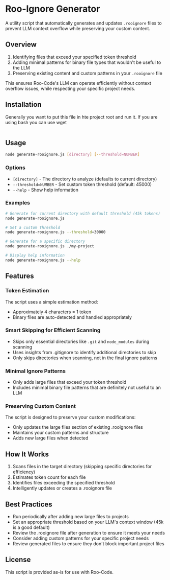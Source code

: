 # Roo-Ignore Generator

A utility script that automatically generates and updates `.rooignore` files to prevent LLM context overflow while preserving your custom content.

## Overview

1. Identifying files that exceed your specified token threshold
2. Adding minimal patterns for binary file types that wouldn't be useful to the LLM
3. Preserving existing content and custom patterns in your `.rooignore` file

This ensures Roo-Code's LLM can operate efficiently without context overflow issues, while respecting your specific project needs.

## Installation

Generally you want to put this file in hte project root and run it. If you are using bash you can use wget
```bash

```

## Usage

```bash
node generate-rooignore.js [directory] [--threshold=NUMBER]
```

### Options

- `[directory]` - The directory to analyze (defaults to current directory)
- `--threshold=NUMBER` - Set custom token threshold (default: 45000)
- `--help` - Show help information

### Examples

```bash
# Generate for current directory with default threshold (45k tokens)
node generate-rooignore.js

# Set a custom threshold
node generate-rooignore.js --threshold=30000

# Generate for a specific directory
node generate-rooignore.js ./my-project

# Display help information
node generate-rooignore.js --help
```

## Features

### Token Estimation

The script uses a simple estimation method:
- Approximately 4 characters ≈ 1 token
- Binary files are auto-detected and handled appropriately

### Smart Skipping for Efficient Scanning

- Skips only essential directories like `.git` and `node_modules` during scanning
- Uses insights from .gitignore to identify additional directories to skip
- Only skips directories when scanning, not in the final ignore patterns

### Minimal Ignore Patterns

- Only adds large files that exceed your token threshold
- Includes minimal binary file patterns that are definitely not useful to an LLM

### Preserving Custom Content

The script is designed to preserve your custom modifications:
- Only updates the large files section of existing .rooignore files
- Maintains your custom patterns and structure
- Adds new large files when detected

## How It Works

1. Scans files in the target directory (skipping specific directories for efficiency)
2. Estimates token count for each file
3. Identifies files exceeding the specified threshold
4. Intelligently updates or creates a .rooignore file

## Best Practices

- Run periodically after adding new large files to projects
- Set an appropriate threshold based on your LLM's context window (45k is a good default)
- Review the .rooignore file after generation to ensure it meets your needs
- Consider adding custom patterns for your specific project needs
- Review generated files to ensure they don't block important project files

## License

This script is provided as-is for use with Roo-Code.